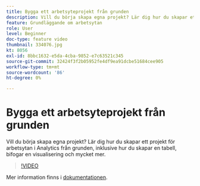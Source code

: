 ```yaml
---
title: Bygga ett arbetsyteprojekt från grunden
description: Vill du börja skapa egna projekt? Lär dig hur du skapar ett projekt för arbetsytan i Analytics från grunden, inklusive hur du skapar en tabell, bifogar en visualisering och mycket mer.
feature: Grundläggande om arbetsytan
role: User
level: Beginner
doc-type: feature video
thumbnail: 334076.jpg
kt: 8056
exl-id: 8bbc1632-e5da-4cba-9852-e7c63521c345
source-git-commit: 32424f3f2b05952fe4df9ea91dcbe51684cee905
workflow-type: tm+mt
source-wordcount: '86'
ht-degree: 0%

---
```


# Bygga ett arbetsyteprojekt från grunden

Vill du börja skapa egna projekt? Lär dig hur du skapar ett projekt för arbetsytan i Analytics från grunden, inklusive hur du skapar en tabell, bifogar en visualisering och mycket mer.

>[!VIDEO](https://video.tv.adobe.com/v/334076/?quality=12&learn=on)

Mer information finns i [dokumentationen](https://experienceleague.adobe.com/docs/analytics/analyze/analysis-workspace/home.html?lang=en).
